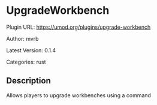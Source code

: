 # UpgradeWorkbench

Plugin URL: https://umod.org/plugins/upgrade-workbench

Author: mvrb

Latest Version: 0.1.4

Categories: rust

## Description

Allows players to upgrade workbenches using a command

